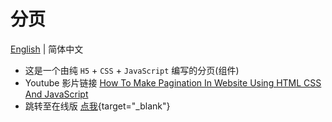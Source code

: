 # 分页 
 [English](https://github.com/Ashuai-jpg/pagination) | 简体中文
- 这是一个由纯 `H5` + `CSS` + `JavaScript` 编写的分页(组件)
- Youtube 影片链接 [How To Make Pagination In Website Using HTML CSS And JavaScript](https://www.youtube.com/watch?v=Ejdir7bwCpk)
- 跳转至在线版 [点我](https://ashuai-jpg.github.io/pagination/){target="_blank"}